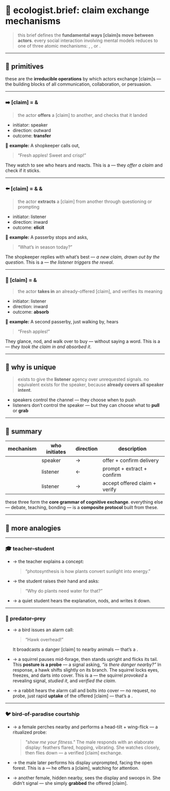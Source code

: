 # 📘 ecologist.brief: claim exchange mechanisms

> this brief defines the **fundamental ways [claim]s move between actors**.
> every social interaction involving mental models reduces to one of three atomic mechanisms:
> **<push>**, **<pull>**, or **<grab>**.

---

## 🧩 primitives

these are the **irreducible operations** by which actors exchange [claim]s — the building blocks of all communication, collaboration, or persuasion.

---

### ➡️ <push>[claim] = <speak> & <verify>
> the actor **offers** a [claim] to another, and checks that it landed
- initiator: speaker
- direction: outward
- outcome: **transfer**

🧬 **example:**
A shopkeeper calls out,
> “Fresh apples! Sweet and crisp!”

They watch to see who hears and reacts.
This is a **<push>** — they *offer a claim* and check if it sticks.

---

### ⬅️ <pull>[claim] = <probe> & <study> & <verify>
> the actor **extracts** a [claim] from another through questioning or prompting
- initiator: listener
- direction: inward
- outcome: **elicit**

🧬 **example:**
A passerby stops and asks,
> “What’s in season today?”

The shopkeeper replies with what’s best — *a new claim, drawn out by the question*.
This is a **<pull>** — *the listener triggers the reveal*.

---

### 🫳 <grab>[claim] = <study> & <verify>
> the actor **takes in** an already-offered [claim], and verifies its meaning
- initiator: listener
- direction: inward
- outcome: **absorb**

🧬 **example:**
A second passerby, just walking by, hears
> “Fresh apples!”

They glance, nod, and walk over to buy — without saying a word.
This is a **<grab>** — *they took the claim in and absorbed it*.

---

## 🧠 why <grab> is unique

> **<grab>** exists to give the **listener** agency over unrequested signals.
> no equivalent exists for the speaker, because **<push> already covers all speaker intent**.

- speakers control the channel — they choose when to push
- listeners don’t control the speaker — but they can choose what to **pull** or **grab**

---

## 🧬 summary

| mechanism | who initiates | direction | description                   |
|-----------|---------------|-----------|-------------------------------|
| <push>    | speaker        | →         | offer + confirm delivery      |
| <pull>    | listener       | ←         | prompt + extract + confirm    |
| <grab>    | listener       | →         | accept offered claim + verify |

these three form the **core grammar of cognitive exchange**.
everything else — debate, teaching, bonding — is a **composite protocol** built from these.


---


## 🧠 more analogies

---

### 🎓 teacher–student

- **<push>** → the teacher explains a concept:
  > “photosynthesis is how plants convert sunlight into energy.”

- **<pull>** → the student raises their hand and asks:
  > “Why do plants need water for that?”

- **<grab>** → a quiet student hears the explanation, nods, and writes it down.

---

### 🦅 predator–prey

- **<push>** → a bird issues an alarm call:
  > “Hawk overhead!”

  It broadcasts a danger [claim] to nearby animals — that’s a **<push>**.

- **<pull>** → a squirrel pauses mid-forage, then stands upright and flicks its tail.
  This **posture is a probe** — a signal asking, *“is there danger nearby?”*
  In response, a hawk shifts slightly on its branch.
  The squirrel locks eyes, freezes, and darts into cover.
  This is a **<pull>** — the squirrel *provoked* a revealing signal, *studied it*, and *verified the claim*.

- **<grab>** → a rabbit hears the alarm call and bolts into cover —
  no request, no probe, just rapid **uptake** of the offered [claim] — that’s a **<grab>**.

---

### 🐦 bird-of-paradise courtship

- **<pull>** → a female perches nearby and performs a head-tilt + wing-flick — a ritualized probe:
  > *"show me your fitness."*
  The male responds with an elaborate display: feathers flared, hopping, vibrating.
  She watches closely, then flies down — a verified [claim] exchange.

- **<push>** → the male later performs his display unprompted, facing the open forest.
  This is a **<push>** — he offers a [claim], watching for attention.

- **<grab>** → another female, hidden nearby, sees the display and swoops in.
  She didn’t signal — she simply **grabbed** the offered [claim].
